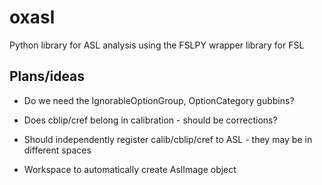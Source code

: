 oxasl
=====

Python library for ASL analysis using the FSLPY wrapper library for FSL

Plans/ideas
-----------

 - Do we need the IgnorableOptionGroup, OptionCategory gubbins? 

 - Does cblip/cref belong in calibration - should be corrections?

 - Should independently register calib/cblip/cref to ASL - they may be in different spaces

 - Workspace to automatically create AslImage object

